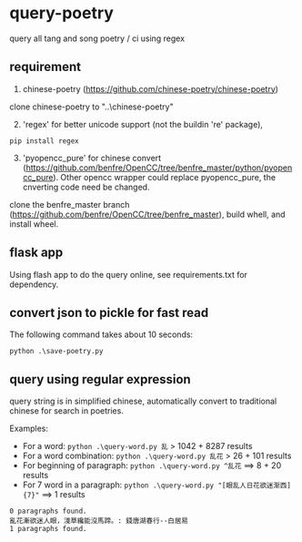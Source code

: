 # query-poetry
query all tang and song poetry / ci using regex

## requirement

1. chinese-poetry (https://github.com/chinese-poetry/chinese-poetry)

clone chinese-poetry to  "..\chinese-poetry"

2. 'regex' for better unicode support (not the buildin 're' package), 
```
pip install regex
```

3. 'pyopencc_pure' for chinese convert (https://github.com/benfre/OpenCC/tree/benfre_master/python/pyopencc_pure).
Other opencc wrapper could replace pyopencc_pure, the cnverting code need be changed.

clone the benfre_master branch (https://github.com/benfre/OpenCC/tree/benfre_master), build whell, and install wheel.

## flask app

Using flash app to do the query online, see requirements.txt for dependency.


## convert json to pickle for fast read

The following command takes about 10 seconds:

`python .\save-poetry.py`

## query using regular expression

query string is in simplified chinese, automatically convert to traditional chinese for search in poetries.

Examples:

- For a word: `python .\query-word.py 乱` > 1042 + 8287 results
- For a word combination: `python .\query-word.py 乱花` > 26 + 101 results
- For beginning of paragraph: `python .\query-word.py ^乱花` ==> 8 + 20 results
- For 7 word in a paragraph: `python .\query-word.py "[眼乱人日花欲迷渐西]{7}"` ==> 1 results
```
0 paragraphs found.
亂花漸欲迷人眼，淺草纔能沒馬蹄。: 錢唐湖春行--白居易
1 paragraphs found.
```
